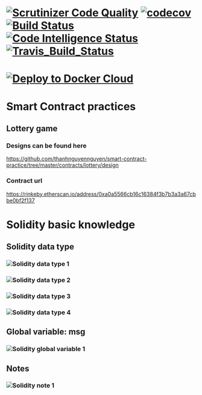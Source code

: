 

# [![Scrutinizer Code Quality](https://scrutinizer-ci.com/g/thanhnguyennguyen/smart-contract-practice/badges/quality-score.png?b=master)](https://scrutinizer-ci.com/g/thanhnguyennguyen/smart-contract-practice/?branch=master) [![codecov](https://codecov.io/gh/thanhnguyennguyen/smart-contract-practice/branch/master/graph/badge.svg)](https://codecov.io/gh/thanhnguyennguyen/smart-contract-practice)[![Build Status](https://scrutinizer-ci.com/g/thanhnguyennguyen/smart-contract-practice/badges/build.png?b=master)](https://scrutinizer-ci.com/g/thanhnguyennguyen/smart-contract-practice/build-status/master)[![Code Intelligence Status](https://scrutinizer-ci.com/g/thanhnguyennguyen/smart-contract-practice/badges/code-intelligence.svg?b=master)](https://scrutinizer-ci.com/code-intelligence)  [![Travis_Build_Status](https://travis-ci.com/thanhnguyennguyen/smart-contract-practice.svg?branch=master)](https://travis-ci.com/thanhnguyennguyen/smart-contract-practice)

# [![Deploy to Docker Cloud](https://files.cloud.docker.com/images/deploy-to-dockercloud.svg)](https://cloud.docker.com/stack/deploy/?repo=https://github.com/thanhnguyennguyen/smart-contract-practice/) <br/>
# Smart Contract practices
## Lottery game
### Designs can be found here
https://github.com/thanhnguyennguyen/smart-contract-practice/tree/master/contracts/lottery/design
### Contract  url
https://rinkeby.etherscan.io/address/0xa0a5566cb16c16384f3b7b3a3a67cbbe0bf2f137

# Solidity basic knowledge
## Solidity data type
### ![Solidity data type 1](https://i.imgur.com/2P3XeQR.png)
### ![Solidity data type 2](https://i.imgur.com/majsyDN.png)
### ![Solidity data type 3](https://i.imgur.com/Yy9WIXI.png)
### ![Solidity data type 4](https://i.imgur.com/eL8TkKa.png)
## Global variable: msg
### ![Solidity global variable 1](https://i.imgur.com/XWEcnzk.png)

## Notes
### ![Solidity note 1](https://i.imgur.com/OkIIVRb.png)
